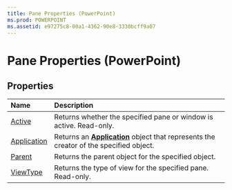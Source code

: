 ```yaml
---
title: Pane Properties (PowerPoint)
ms.prod: POWERPOINT
ms.assetid: e97275c8-00a1-4362-90e8-3330bcff9a07
---
```



# Pane Properties (PowerPoint)

## Properties



|**Name**|**Description**|
|:-----|:-----|
|[Active](pane-active-property-powerpoint.md)|Returns whether the specified pane or window is active. Read-only.|
|[Application](pane-application-property-powerpoint.md)|Returns an  **[Application](application-object-powerpoint.md)** object that represents the creator of the specified object.|
|[Parent](pane-parent-property-powerpoint.md)|Returns the parent object for the specified object.|
|[ViewType](pane-viewtype-property-powerpoint.md)|Returns the type of view for the specified pane. Read-only.|

